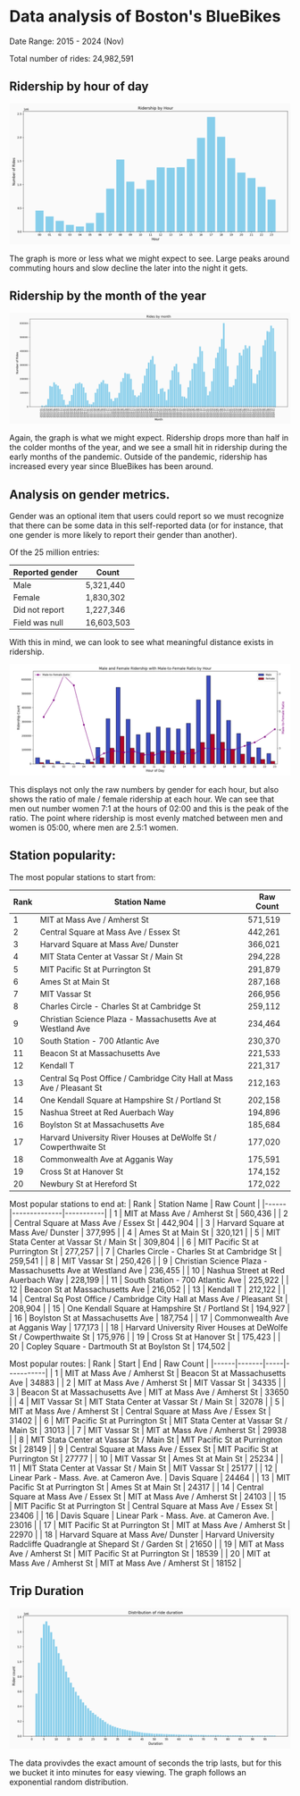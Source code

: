 # Data analysis of Boston's BlueBikes

Date Range: 2015 - 2024 (Nov)

Total number of rides: 24,982,591

## Ridership by hour of day

![Graph representing ridership by hour of the day](./assets/ridership_hour.png)

The graph is more or less what we might expect to see. Large peaks around commuting hours and slow decline the later into the night it gets.

## Ridership by the month of the year

![Graph representing ridership by month of the year](./assets/ridership_month.png)

Again, the graph is what we might expect. Ridership drops more than half in the colder months of the year, and we see a small hit in ridership during the early months of the pandemic. Outside of the pandemic, ridership has increased every year since BlueBikes has been around.

## Analysis on gender metrics.

Gender was an optional item that users could report so we must recognize that there can be some data in this self-reported data (or for instance, that one gender is more likely to report their gender than another).

Of the 25 million entries:

| Reported gender | Count |
|-----------------|-------|
| Male | 5,321,440 |
| Female | 1,830,302 |
| Did not report | 1,227,346 |
| Field was null | 16,603,503 |

With this in mind, we can look to see what meaningful distance exists in ridership.

![Graph representing ridership by hour and gender](./assets/ridership_hour_gender.png)

This displays not only the raw numbers by gender for each hour, but also shows the ratio of male / female ridership at each hour. We can see that men out number women 7:1 at the hours of 02:00 and this is the peak of the ratio. The point where ridership is most evenly matched between men and women is 05:00, where men are 2.5:1 women.

## Station popularity:

The most popular stations to start from:

| Rank | Station Name | Raw Count |
|------|--------------|-----------|
| 1  | MIT at Mass Ave / Amherst St                                           | 571,519 |
| 2  | Central Square at Mass Ave / Essex St                                  | 442,261 |
| 3  | Harvard Square at Mass Ave/ Dunster                                    | 366,021 |
| 4  | MIT Stata Center at Vassar St / Main St                                | 294,228 |
| 5  | MIT Pacific St at Purrington St                                        | 291,879 |
| 6  | Ames St at Main St                                                     | 287,168 |
| 7  | MIT Vassar St                                                          | 266,956 |
| 8  | Charles Circle - Charles St at Cambridge St                            | 259,112 |
| 9  | Christian Science Plaza - Massachusetts Ave at Westland Ave            | 234,464 |
| 10 | South Station - 700 Atlantic Ave                                       | 230,370 |
| 11 | Beacon St at Massachusetts Ave                                         | 221,533 |
| 12 | Kendall T                                                              | 221,317 |
| 13 | Central Sq Post Office / Cambridge City Hall at Mass Ave / Pleasant St | 212,163 |
| 14 | One Kendall Square at Hampshire St / Portland St                       | 202,158 |
| 15 | Nashua Street at Red Auerbach Way                                      | 194,896 |
| 16 | Boylston St at Massachusetts Ave                                       | 185,684 |
| 17 | Harvard University River Houses at DeWolfe St / Cowperthwaite St       | 177,020 |
| 18 | Commonwealth Ave at Agganis Way                                        | 175,591 |
| 19 | Cross St at Hanover St                                                 | 174,152 |
| 20 | Newbury St at Hereford St                                              | 172,022 |

Most popular stations to end at: 
| Rank | Station Name | Raw Count |
|------|--------------|-----------|
| 1  | MIT at Mass Ave / Amherst St                                           | 560,436 |
| 2  | Central Square at Mass Ave / Essex St                                  | 442,904 |
| 3  | Harvard Square at Mass Ave/ Dunster                                    | 377,995 |
| 4  | Ames St at Main St                                                     | 320,121 |
| 5  | MIT Stata Center at Vassar St / Main St                                | 309,804 |
| 6  | MIT Pacific St at Purrington St                                        | 277,257 |
| 7  | Charles Circle - Charles St at Cambridge St                            | 259,541 |
| 8  | MIT Vassar St                                                          | 250,426 |
| 9  | Christian Science Plaza - Massachusetts Ave at Westland Ave            | 236,455 |
| 10 | Nashua Street at Red Auerbach Way                                      | 228,199 |
| 11 | South Station - 700 Atlantic Ave                                       | 225,922 |
| 12 | Beacon St at Massachusetts Ave                                         | 216,052 |
| 13 | Kendall T                                                              | 212,122 |
| 14 | Central Sq Post Office / Cambridge City Hall at Mass Ave / Pleasant St | 208,904 |
| 15 | One Kendall Square at Hampshire St / Portland St                       | 194,927 |
| 16 | Boylston St at Massachusetts Ave                                       | 187,754 |
| 17 | Commonwealth Ave at Agganis Way                                        | 177,173 |
| 18 | Harvard University River Houses at DeWolfe St / Cowperthwaite St       | 175,976 |
| 19 | Cross St at Hanover St                                                 | 175,423 |
| 20 | Copley Square - Dartmouth St at Boylston St                            | 174,502 |

Most popular routes:
| Rank | Start | End | Raw Count |
|------|-------|-----|-----------|
| 1  | MIT at Mass Ave / Amherst St | Beacon St at Massachusetts Ave | 34883 |
| 2  | MIT at Mass Ave / Amherst St | MIT Vassar St | 34335 |
| 3  | Beacon St at Massachusetts Ave | MIT at Mass Ave / Amherst St | 33650 |
| 4  | MIT Vassar St | MIT Stata Center at Vassar St / Main St | 32078 |
| 5  | MIT at Mass Ave / Amherst St | Central Square at Mass Ave / Essex St | 31402 |
| 6  | MIT Pacific St at Purrington St | MIT Stata Center at Vassar St / Main St | 31013 |
| 7  | MIT Vassar St | MIT at Mass Ave / Amherst St | 29938 |
| 8  | MIT Stata Center at Vassar St / Main St | MIT Pacific St at Purrington St | 28149 |
| 9  | Central Square at Mass Ave / Essex St | MIT Pacific St at Purrington St | 27777 |
| 10 | MIT Vassar St | Ames St at Main St | 25234 |
| 11 | MIT Stata Center at Vassar St / Main St | MIT Vassar St | 25177 |
| 12 | Linear Park - Mass. Ave. at Cameron Ave.  | Davis Square | 24464 |
| 13 | MIT Pacific St at Purrington St | Ames St at Main St | 24317 |
| 14 | Central Square at Mass Ave / Essex St | MIT at Mass Ave / Amherst St | 24103 |
| 15 | MIT Pacific St at Purrington St | Central Square at Mass Ave / Essex St | 23406 |
| 16 | Davis Square | Linear Park - Mass. Ave. at Cameron Ave.  | 23016 |
| 17 | MIT Pacific St at Purrington St | MIT at Mass Ave / Amherst St | 22970 |
| 18 | Harvard Square at Mass Ave/ Dunster | Harvard University Radcliffe Quadrangle at Shepard St / Garden St | 21650 |
| 19 | MIT at Mass Ave / Amherst St | MIT Pacific St at Purrington St | 18539 |
| 20 | MIT at Mass Ave / Amherst St | MIT at Mass Ave / Amherst St | 18152 |

## Trip Duration

![Graph showing the distribution of trip durations](./assets/trip_duration.png)

The data provivdes the exact amount of seconds the trip lasts, but for this we bucket it into minutes for easy viewing. The graph follows an exponential random distribution.
